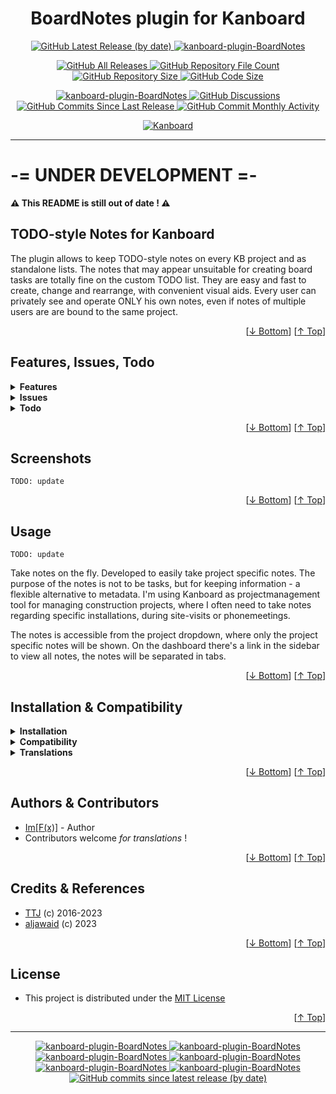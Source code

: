 <h1 name="user-content-readme-top" align="center">BoardNotes plugin for Kanboard</h1>

<p align="center">
    <a href="https://github.com/imfx77/kanboard-plugin-BoardNotes/releases">
        <img src="https://img.shields.io/github/v/release/imfx77/kanboard-plugin-BoardNotes?style=for-the-badge&color=brightgreen" alt="GitHub Latest Release (by date)" title="GitHub Latest Release (by date)">
    </a>
    <a href="https://github.com/imfx77/kanboard-plugin-BoardNotes/blob/master/LICENSE" title="Read License">
        <img src="https://img.shields.io/github/license/imfx77/kanboard-plugin-BoardNotes?style=for-the-badge" alt="kanboard-plugin-BoardNotes">
    </a>
</p>
<p align="center">
    <a href="https://github.com/imfx77/kanboard-plugin-BoardNotes/releases">
        <img src="https://img.shields.io/github/downloads/imfx77/kanboard-plugin-BoardNotes/total?style=for-the-badge&color=orange" alt="GitHub All Releases" title="GitHub All Downloads">
    </a>
    <a href="https://github.com/imfx77/kanboard-plugin-BoardNotes/releases">
        <img src="https://img.shields.io/github/directory-file-count/imfx77/kanboard-plugin-BoardNotes?style=for-the-badge&color=orange" alt="GitHub Repository File Count" title="GitHub Repository File Count">
    </a>
    <a href="https://github.com/imfx77/kanboard-plugin-BoardNotes/releases">
        <img src="https://img.shields.io/github/repo-size/imfx77/kanboard-plugin-BoardNotes?style=for-the-badge&color=orange" alt="GitHub Repository Size" title="GitHub Repository Size">
    </a>
    <a href="https://github.com/imfx77/kanboard-plugin-BoardNotes/releases">
        <img src="https://img.shields.io/github/languages/code-size/imfx77/kanboard-plugin-BoardNotes?style=for-the-badge&color=orange" alt="GitHub Code Size" title="GitHub Code Size">
    </a>
</p>
<p align="center">
    <a href="https://github.com/imfx77/kanboard-plugin-BoardNotes/stargazers" title="View Stargazers">
        <img src="https://img.shields.io/github/stars/imfx77/kanboard-plugin-BoardNotes?logo=github&style=for-the-badge" alt="kanboard-plugin-BoardNotes">
    </a>
    <a href="https://github.com/imfx77/kanboard-plugin-BoardNotes/discussions">
        <img src="https://img.shields.io/github/discussions/imfx77/kanboard-plugin-BoardNotes?style=for-the-badge&color=blue" alt="GitHub Discussions" title="Read Discussions">
    </a>
    <a href="https://github.com/imfx77/kanboard-plugin-BoardNotes/compare">
        <img src="https://img.shields.io/github/commits-since/imfx77/kanboard-plugin-BoardNotes/latest?include_prereleases&style=for-the-badge&color=blue" alt="GitHub Commits Since Last Release" title="GitHub Commits Since Last Release">
    </a>
    <a href="https://github.com/imfx77/kanboard-plugin-BoardNotes/compare">
        <img src="https://img.shields.io/github/commit-activity/m/imfx77/kanboard-plugin-BoardNotes?style=for-the-badge&color=blue" alt="GitHub Commit Monthly Activity" title="GitHub Commit Monthly Activity">
    </a>
</p>
<p align="center">
    <a href="https://github.com/kanboard/kanboard" title="Kanboard - Kanban Project Management Software">
        <img src="https://img.shields.io/badge/Plugin%20for-kanboard-D40000?style=for-the-badge&labelColor=000000" alt="Kanboard">
    </a>
</p>

---

# -= UNDER DEVELOPMENT =-

**⚠ This README is still out of date ! ⚠**

## TODO-style Notes for Kanboard

The plugin allows to keep TODO-style notes on every KB project and as standalone lists.
The notes that may appear unsuitable for creating board tasks are totally fine on the custom TODO list.
They are easy and fast to create, change and rearrange, with convenient visual aids.
Every user can privately see and operate ONLY his own notes, even if notes of multiple users are are bound to the same project.

<p align="right">[<a href="#user-content-readme-bottom">&#8595; Bottom</a>] [<a href="#user-content-readme-top">&#8593; Top</a>]</p>

## Features, Issues, Todo

<details>
    <summary><strong>Features</strong></summary>

```TODO: update```

- Take notes quickly. Write the note title and press ENTER to save.
- Press TAB in the new note title to show the detailed menu
- Add detailed description to new notes
- Add a category to notes. The category is the same as the projects categories. (Please see the section for bugs)
- Get pie analytic on open and done notes
- Delete all done notes
- One-click for editing notes status (open/in progress/done)
- Edit note title. Click on title, edit and press ENTER
- Press the show more button on a note to see the note details
- Edit an existing notes description. Click on the description, type, press TAB to save
- Change category on existing notes. If you want to remove the category, just choose option 2 (the blank)
- Free sorting. Move the notes around. The sorting is saved.
- Export note to task. (Please see the secton for bugs)
- Generate report for printing notes.
- Filter report on category

</details>
<details>
    <summary><strong>Issues</strong></summary>

```TODO: update```

- Focus on description textarea when pressing TAB on new notes title is not working
- Category is saved as text in database and does not have foreing key to the projects real category table
- Category not updating in title after manually changing the category
- Analytic chart on categories not developed
- Margin bottom not added
- The only folder in the `Template` folder is `boardnotes`, and not specified out on `dashboard` etc.
- There is no description of shortcuts (ENTER and TAB key)
- Delete directly on trash button on single note - to fast?
- If note has empty title, it's not possible to change it afterwards
- Analytic is breaking when viewing all projects (js not reloading correctly)
- Exporting note to task: Swimlanes not working. Category not working.
- Div modal for "Delete all done" and "Analytic" is repeated on every reload
- Should disabled projects show on all boardnotes page?
- Functions in controller (BoardNotesController) missing variables in () - needed?
- Markups as Kanboard

</details>
<details>
    <summary><strong>Todo</strong></summary>

```TODO: update```

- Implement fault procedures (verify it is number, etc.)
- Adding possibility to attach image from mobile
- Finish exporting notes to task in specific swimlane and with category
- Update styling for a more simplicity view
- Better overview of multiple projects with tabs

</details>

<p align="right">[<a href="#user-content-readme-bottom">&#8595; Bottom</a>] [<a href="#user-content-readme-top">&#8593; Top</a>]</p>

## Screenshots

```TODO: update```

<p align="right">[<a href="#user-content-readme-bottom">&#8595; Bottom</a>] [<a href="#user-content-readme-top">&#8593; Top</a>]</p>

## Usage

```TODO: update```

Take notes on the fly. Developed to easily take project specific notes. The purpose of the notes is not to be tasks, but for keeping information - a flexible alternative to metadata.
I'm using Kanboard as projectmanagement tool for managing construction projects, where I often need to take notes regarding specific installations, during site-visits or phonemeetings.

The notes is accessible from the project dropdown, where only the project specific notes will be shown. On the dashboard there's a link in the sidebar to view all notes, the notes will be separated in tabs.

<p align="right">[<a href="#user-content-readme-bottom">&#8595; Bottom</a>] [<a href="#user-content-readme-top">&#8593; Top</a>]</p>

## Installation & Compatibility

<details>
    <summary><strong>Installation</strong></summary>

- Install via the **Kanboard Plugin Directory** or see [INSTALL.md](INSTALL.md)
- Read the full [**Changelog**](changelog.md "See changes") to see the latest updates

</details>
<details>
    <summary><strong>Compatibility</strong></summary>

- Requires [Kanboard](https://github.com/kanboard/kanboard "Kanboard - Kanban Project Management Software") ≥`1.2.33`
- **Other Plugins & Action Plugins**
  - _No known issues_
- **Core Files & Templates**
  - `0` Template override
  - _No database changes_

</details>
<details>
    <summary><strong>Translations</strong></summary>

- _Translation for `en_US` is the default_, currently there are no other translation packs.

</details>

<p align="right">[<a href="#user-content-readme-bottom">&#8595; Bottom</a>] [<a href="#user-content-readme-top">&#8593; Top</a>]</p>

## Authors & Contributors

- [Im[F(x)]](https://github.com/imfx77) - Author
- Contributors welcome _for translations_ !

<p align="right">[<a href="#user-content-readme-bottom">&#8595; Bottom</a>] [<a href="#user-content-readme-top">&#8593; Top</a>]</p>

## Credits & References

- [TTJ](https://github.com/ThomasTJdev) (c) 2016-2023
- [aljawaid](https://github.com/aljawaid) (c) 2023

<p align="right">[<a href="#user-content-readme-bottom">&#8595; Bottom</a>] [<a href="#user-content-readme-top">&#8593; Top</a>]</p>

## License

- This project is distributed under the [MIT License](LICENSE "Read The MIT license")

<p align="right">[<a href="#user-content-readme-top">&#8593; Top</a>]</p>

---

<p align="center">
    <a href="https://github.com/imfx77/kanboard-plugin-BoardNotes/stargazers" title="View Stargazers">
        <img src="https://img.shields.io/github/stars/imfx77/kanboard-plugin-BoardNotes?logo=github&style=flat-square" alt="kanboard-plugin-BoardNotes">
    </a>
    <a href="https://github.com/imfx77/kanboard-plugin-BoardNotes/forks" title="See Forks">
        <img src="https://img.shields.io/github/forks/imfx77/kanboard-plugin-BoardNotes?logo=github&style=flat-square" alt="kanboard-plugin-BoardNotes">
    </a>
    <a href="https://github.com/imfx77/kanboard-plugin-BoardNotes/blob/master/LICENSE" title="Read License">
        <img src="https://img.shields.io/github/license/imfx77/kanboard-plugin-BoardNotes?style=flat-square" alt="kanboard-plugin-BoardNotes">
    </a>
    <a href="https://github.com/imfx77/kanboard-plugin-BoardNotes/issues" title="Open Issues">
        <img src="https://img.shields.io/github/issues-raw/imfx77/kanboard-plugin-BoardNotes?style=flat-square" alt="kanboard-plugin-BoardNotes">
    </a>
    <a href="https://github.com/imfx77/kanboard-plugin-BoardNotes/issues?q=is%3Aissue+is%3Aclosed" title="Closed Issues">
        <img src="https://img.shields.io/github/issues-closed/imfx77/kanboard-plugin-BoardNotes?style=flat-square" alt="kanboard-plugin-BoardNotes">
    </a>
    <a href="https://github.com/imfx77/kanboard-plugin-BoardNotes/discussions" title="Read Discussions">
        <img src="https://img.shields.io/github/discussions/imfx77/kanboard-plugin-BoardNotes?style=flat-square" alt="kanboard-plugin-BoardNotes">
    </a>
    <a href="https://github.com/imfx77/kanboard-plugin-BoardNotes/compare/" title="Latest Commits">
        <img alt="GitHub commits since latest release (by date)" src="https://img.shields.io/github/commits-since/imfx77/kanboard-plugin-BoardNotes/latest?style=flat-square">
    </a>
</p>

<a name="user-content-readme-bottom"></a>
